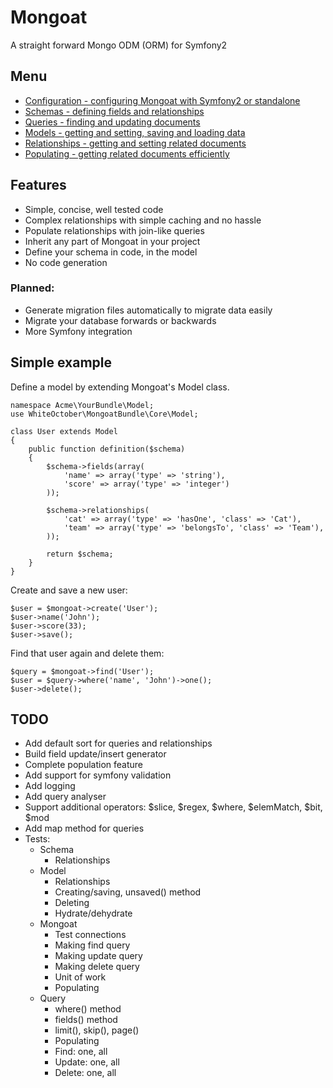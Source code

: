 # Mongoat

A straight forward Mongo ODM (ORM) for Symfony2


## Menu

- [Configuration - configuring Mongoat with Symfony2 or standalone](Docs/Config.md)
- [Schemas - defining fields and relationships](Docs/Schemas.md)
- [Queries - finding and updating documents](Docs/Queries.md)
- [Models - getting and setting, saving and loading data](Docs/Models.md)
- [Relationships - getting and setting related documents](Docs/Relationships.md)
- [Populating - getting related documents efficiently](Docs/Populating.md)

## Features

- Simple, concise, well tested code
- Complex relationships with simple caching and no hassle
- Populate relationships with join-like queries
- Inherit any part of Mongoat in your project
- Define your schema in code, in the model
- No code generation

### Planned:

- Generate migration files automatically to migrate data easily
- Migrate your database forwards or backwards
- More Symfony integration


## Simple example

Define a model by extending Mongoat's Model class.

	namespace Acme\YourBundle\Model;
	use WhiteOctober\MongoatBundle\Core\Model;

	class User extends Model
	{
		public function definition($schema)
		{
			$schema->fields(array(
				'name' => array('type' => 'string'),
				'score' => array('type' => 'integer')
			));

			$schema->relationships(
				'cat' => array('type' => 'hasOne', 'class' => 'Cat'),
				'team' => array('type' => 'belongsTo', 'class' => 'Team'),
			));

			return $schema;
		}
	}

Create and save a new user:

	$user = $mongoat->create('User');
	$user->name('John');
	$user->score(33);
	$user->save();

Find that user again and delete them:

	$query = $mongoat->find('User');
	$user = $query->where('name', 'John')->one();
	$user->delete();


## TODO

- Add default sort for queries and relationships
- Build field update/insert generator
- Complete population feature
- Add support for symfony validation
- Add logging
- Add query analyser
- Support additional operators: $slice, $regex, $where, $elemMatch, $bit, $mod
- Add map method for queries
- Tests:
	- Schema
		- Relationships
	- Model
		- Relationships
		- Creating/saving, unsaved() method
		- Deleting
		- Hydrate/dehydrate
	- Mongoat
		- Test connections
		- Making find query
		- Making update query
		- Making delete query
		- Unit of work
		- Populating
	- Query
		- where() method
		- fields() method
		- limit(), skip(), page()
		- Populating
		- Find: one, all
		- Update: one, all
		- Delete: one, all
